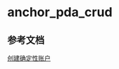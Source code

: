 # anchor_pda_crud
## 参考文档
[创建确定性账户](https://solana.com/zh/docs/intro/quick-start/program-derived-address)